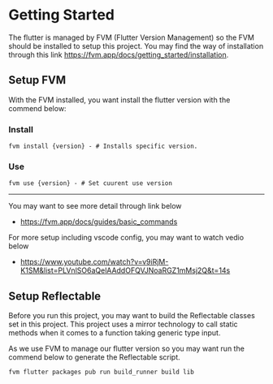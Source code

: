 # Getting Started

The flutter is managed by FVM (Flutter Version Management) so the FVM should be installed to setup this project. You may find the way of installation through this link https://fvm.app/docs/getting_started/installation.

## Setup FVM

With the FVM installed, you want install the flutter version with the commend below:

### Install

	fvm install {version} - # Installs specific version.

### Use

	fvm use {version} - # Set cuurent use version

------------

You may want to see more detail through link below
- https://fvm.app/docs/guides/basic_commands

For more setup including vscode config, you may want to watch vedio below
- https://www.youtube.com/watch?v=v9iRjM-K1SM&list=PLVnlSO6aQelAAddOFQVJNoaRGZ1mMsj2Q&t=14s

## Setup Reflectable

Before you run this project, you may want to build the Reflectable classes set in this project. This project uses a mirror technology to call static methods when it comes to a function taking generic type input.

As we use FVM to manage our flutter version so you may want run the commend below to generate the Reflectable script.

    fvm flutter packages pub run build_runner build lib
